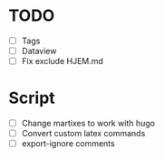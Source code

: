 # TODO
- [ ] Tags
- [ ] Dataview
- [ ] Fix exclude HJEM.md

# Script
- [ ] Change martixes to work with hugo
- [ ] Convert custom latex commands
- [ ] export-ignore comments
